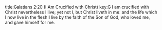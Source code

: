 title:Galatians 2:20 (I Am Crucified with Christ)
key:G
I am crucified with Christ
nevertheless I live;
yet not I, but Christ liveth in me:
and the life which I now live in the flesh
I live by the faith of the Son of God,
who loved me, and gave himself for me.
